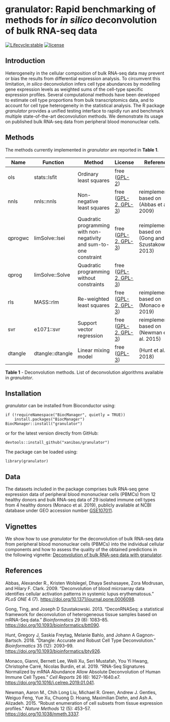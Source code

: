 granulator: Rapid benchmarking of methods for *in silico* deconvolution of 
bulk RNA-seq data
================

<!-- badges: start -->
[![Lifecycle:stable](https://img.shields.io/badge/lifecycle-stable-brightgreen.svg)](https://lifecycle.r-lib.org/articles/stages.html#stable)
[![license](https://img.shields.io/badge/license-GPL--3-blue.svg)](https://www.gnu.org/licenses/gpl-3.0.en.html)
<!-- badges: end -->

## Introduction

Heterogeneity in the cellular composition of bulk RNA-seq data may
prevent or bias the results from differential expression analysis. To
circumvent this limitation, *in silico* deconvolution infers cell type
abundances by modelling gene expression levels as weighted sums of the
cell-type specific expression profiles. Several computational methods
have been developed to estimate cell type proportions from bulk
transcriptomics data, and to account for cell type heterogeneity in the
statistical analysis. The R package *granulator* provides a unified
testing interface to rapidly run and benchmark multiple state-of-the-art
deconvolution methods. We demonstrate its usage on published bulk
RNA-seq data from peripheral blood mononuclear cells.

## Methods

The methods currently implemented in *granulator* are reported in
**Table 1**.

<table>
<colgroup>
<col style="width: 11%" />
<col style="width: 8%" />
<col style="width: 27%" />
<col style="width: 35%" />
<col style="width: 16%" />
</colgroup>
<thead>
<tr class="header">
<th>Name</th>
<th>Function</th>
<th>Method</th>
<th>License</th>
<th>Reference</th>
</tr>
</thead>
<tbody>
<tr class="odd">
<td>ols</td>
<td>stats::lsfit</td>
<td>Ordinary least squares</td>
<td>free (<a href="https://cran.r-project.org/web/packages/L1pack/L1pack.pdf">GPL-2</a>)</td>
<td></td>
</tr>
<tr class="even">
<td>nnls</td>
<td>nnls::nnls</td>
<td>Non-negative least squares</td>
<td>free (<a href="https://cran.r-project.org/web/packages/nnls/index.html">GPL-2, GPL-3</a>)</td>
<td>reimplemented based on <span class="citation" data-cites="Abbas2009">(Abbas et al. 2009)</span></td>
</tr>
<tr class="odd">
<td>qprogwc</td>
<td>limSolve::lsei</td>
<td>Quadratic programming with non-negativity and sum-to-one constraint</td>
<td>free (<a href="https://cran.r-project.org/web/packages/limSolve/index.html">GPL-2, GPL-3</a>)</td>
<td>reimplemented based on <span class="citation" data-cites="Gong2013">(Gong and Szustakowski 2013)</span></td>
</tr>
<tr class="even">
<td>qprog</td>
<td>limSolve::Solve</td>
<td>Quadratic programming without constraints</td>
<td>free (<a href="https://cran.r-project.org/web/packages/limSolve/index.html">GPL-2, GPL-3</a>)</td>
<td></td>
</tr>
<tr class="odd">
<td>rls</td>
<td>MASS::rlm</td>
<td>Re-weighted least squares</td>
<td>free (<a href="https://cran.r-project.org/web/packages/MASS/index.html">GPL-2, GPL-3</a>)</td>
<td>reimplemented based on <span class="citation" data-cites="Monaco2019">(Monaco et al. 2019)</span></td>
</tr>
<tr class="even">
<td>svr</td>
<td>e1071::svr</td>
<td>Support vector regression</td>
<td>free (<a href="https://cran.r-project.org/web/packages/e1071/index.html">GPL-2, GPL-3</a>)</td>
<td>reimplemented based on <span class="citation" data-cites="Newman2015">(Newman et al. 2015)</span></td>
</tr>
<tr class="odd">
<td>dtangle</td>
<td>dtangle::dtangle</td>
<td>Linear mixing model</td>
<td>free (<a href="https://cran.r-project.org/web/packages/dtangle/index.html">GPL-3</a>)</td>
<td><span class="citation" data-cites="Hunt2018">(Hunt et al. 2018)</span></td>
</tr>
</tbody>
</table>

**Table 1** - Deconvolution methods. List of deconvolution algorithms
available in *granulator*.

## Installation

*granulator* can be installed from Bioconductor using:

    if (!requireNamespace("BiocManager", quietly = TRUE))
        install.packages("BiocManager")
    BiocManager::install("granulator")

or for the latest version directly from GitHub:

    devtools::install_github("xanibas/granulator")

The package can be loaded using:

    library(granulator)

## Data

The datasets included in the package comprises bulk RNA-seq gene
expression data of peripheral blood mononuclear cells (PBMCs) from 12
healthy donors and bulk RNA-seq data of 29 isolated immune cell types
from 4 healthy donors (Monaco et al. 2019), publicly available at NCBI
database under GEO accession number
[GSE107011](https://www.ncbi.nlm.nih.gov/geo/query/acc.cgi?acc=GSE107011).

## Vignettes

We show how to use *granulator* for the deconvolution of bulk RNA-seq
data from peripheral blood mononuclear cells (PBMCs) into the individual
cellular components and how to assess the quality of the obtained
predictions in the following vignette: [Deconvolution of bulk RNA-seq
data with
granulator](https://bioconductor.org/packages/granulator).

## References

Abbas, Alexander R., Kristen Wolslegel, Dhaya Seshasayee, Zora Modrusan,
and Hilary F. Clark. 2009. “<span class="nocase">Deconvolution of blood
microarray data identifies cellular activation patterns in systemic
lupus erythematosus</span>.” *PLoS ONE* 4 (7).
<https://doi.org/10.1371/journal.pone.0006098>.

Gong, Ting, and Joseph D Szustakowski. 2013. “<span
class="nocase">DeconRNASeq: a statistical framework for deconvolution of
heterogeneous tissue samples based on mRNA-Seq data</span>.”
*Bioinformatics* 29 (8): 1083–85.
<https://doi.org/10.1093/bioinformatics/btt090>.

Hunt, Gregory J, Saskia Freytag, Melanie Bahlo, and Johann A
Gagnon-Bartsch. 2018. “Dtangle: Accurate and Robust Cell Type
Deconvolution.” *Bioinformatics* 35 (12): 2093–99.
<https://doi.org/10.1093/bioinformatics/bty926>.

Monaco, Gianni, Bernett Lee, Weili Xu, Seri Mustafah, You Yi Hwang,
Christophe Carré, Nicolas Burdin, et al. 2019. “<span
class="nocase">RNA-Seq Signatures Normalized by mRNA Abundance Allow
Absolute Deconvolution of Human Immune Cell Types</span>.” *Cell
Reports* 26 (6): 1627–1640.e7.
<https://doi.org/10.1016/j.celrep.2019.01.041>.

Newman, Aaron M., Chih Long Liu, Michael R. Green, Andrew J. Gentles,
Weiguo Feng, Yue Xu, Chuong D. Hoang, Maximilian Diehn, and Ash A.
Alizadeh. 2015. “<span class="nocase">Robust enumeration of cell subsets
from tissue expression profiles</span>.” *Nature Methods* 12 (5):
453–57. <https://doi.org/10.1038/nmeth.3337>.
